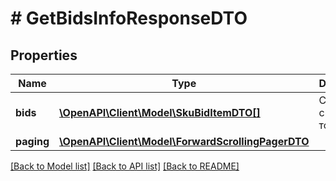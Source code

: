 # # GetBidsInfoResponseDTO

## Properties

Name | Type | Description | Notes
------------ | ------------- | ------------- | -------------
**bids** | [**\OpenAPI\Client\Model\SkuBidItemDTO[]**](SkuBidItemDTO.md) | Страница списка товаров. |
**paging** | [**\OpenAPI\Client\Model\ForwardScrollingPagerDTO**](ForwardScrollingPagerDTO.md) |  | [optional]

[[Back to Model list]](../../README.md#models) [[Back to API list]](../../README.md#endpoints) [[Back to README]](../../README.md)
